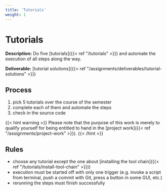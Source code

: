 ```yaml
---
title: 'Tutorials'
weight: 1
---
```



Tutorials
=========


__Description:__ Do five [tutorials]({{< ref "/tutorials" >}}) and automate the execution of all steps along the way.

__Deliverable:__ [tutorial solutions]({{< ref "/assignments/deliverables/tutorial-solutions" >}})


## Process

1. pick 5 tutorials over the course of the semester
2. complete each of them and automate the steps
3. check in the source code

{{< hint warning >}}
Please note that the purpose of this work is merely to qualify yourself for being entitled to hand in the
[project work]({{< ref "/assignments/project-work" >}}).
{{< /hint >}}


## Rules

* choose any tutorial except the one about [installing the tool chain]({{< ref "/tutorials/install-tool-chain" >}}))
* execution must be started off with only one trigger (e.g. invoke a script from terminal, push a commit with Git,
  press a button in some GUI, etc.)
* rerunning the steps must finish successfully
